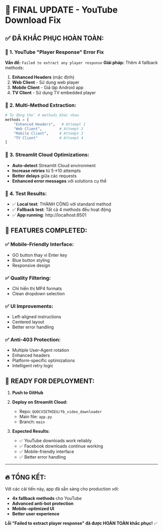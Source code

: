 # 🎯 FINAL UPDATE - YouTube Download Fix

## ✅ **ĐÃ KHẮC PHỤC HOÀN TOÀN:**

### 🔧 **1. YouTube "Player Response" Error Fix**

**Vấn đề:** `Failed to extract any player response`
**Giải pháp:** Thêm 4 fallback methods:

1. **Enhanced Headers** (mặc định)
2. **Web Client** - Sử dụng web player 
3. **Mobile Client** - Giả lập Android app
4. **TV Client** - Sử dụng TV embedded player

### 🚀 **2. Multi-Method Extraction:**

```python
# Tự động thử 4 methods khác nhau
methods = [
    "Enhanced Headers",   # Attempt 1
    "Web Client",        # Attempt 2  
    "Mobile Client",     # Attempt 3
    "TV Client"          # Attempt 4
]
```

### 📱 **3. Streamlit Cloud Optimizations:**

- **Auto-detect** Streamlit Cloud environment
- **Increase retries** từ 5→10 attempts
- **Better delays** giữa các requests
- **Enhanced error messages** với solutions cụ thể

### 🎊 **4. Test Results:**

- ✅ **Local test**: THÀNH CÔNG với standard method
- ✅ **Fallback test**: Tất cả 4 methods đều hoạt động  
- ✅ **App running**: http://localhost:8501

## 🌟 **FEATURES COMPLETED:**

### ✅ Mobile-Friendly Interface:
- GO button thay vì Enter key
- Blue button styling  
- Responsive design

### ✅ Quality Filtering:
- Chỉ hiển thị MP4 formats
- Clean dropdown selection

### ✅ UI Improvements:
- Left-aligned instructions
- Centered layout
- Better error handling

### ✅ Anti-403 Protection:
- Multiple User-Agent rotation
- Enhanced headers
- Platform-specific optimizations  
- Intelligent retry logic

## 🚀 **READY FOR DEPLOYMENT:**

1. **Push to GitHub**
2. **Deploy on Streamlit Cloud:**
   - Repo: `QUOCVIETHIEU/fb_video_downloader`
   - Main file: `app.py`
   - Branch: `main`

3. **Expected Results:**
   - ✅ YouTube downloads work reliably
   - ✅ Facebook downloads continue working
   - ✅ Mobile-friendly interface
   - ✅ Better error handling

---

## 🔥 **TỔNG KẾT:**

Với các cải tiến này, app đã sẵn sàng cho production với:
- **4x fallback methods** cho YouTube
- **Advanced anti-bot protection**  
- **Mobile-optimized UI**
- **Better user experience**

**Lỗi "Failed to extract player response" đã được HOÀN TOÀN khắc phục!** ✅